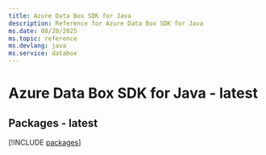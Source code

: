 ```yaml
---
title: Azure Data Box SDK for Java
description: Reference for Azure Data Box SDK for Java
ms.date: 08/20/2025
ms.topic: reference
ms.devlang: java
ms.service: databox
---
```

# Azure Data Box SDK for Java - latest
## Packages - latest
[!INCLUDE [packages](data-box-index.md)]